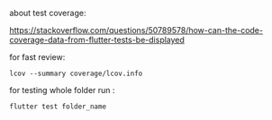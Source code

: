 about test coverage:

https://stackoverflow.com/questions/50789578/how-can-the-code-coverage-data-from-flutter-tests-be-displayed

for fast review: 
    
    lcov --summary coverage/lcov.info

for testing whole folder run :

    flutter test folder_name